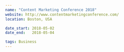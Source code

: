```yaml
---
name: "Content Marketing Conference 2018"
website: http://www.contentmarketingconference.com/
location: Boston, USA

date_start: 2018-05-02
date_end:   2018-05-04

tags: Business
---
```

